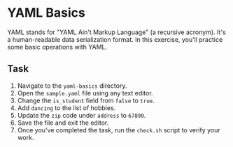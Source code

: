 # YAML Basics

YAML stands for "YAML Ain't Markup Language" (a recursive acronym). It's a human-readable data serialization format. In this exercise, you'll practice some basic operations with YAML.

## Task

1. Navigate to the `yaml-basics` directory.
2. Open the `sample.yaml` file using any text editor.
3. Change the `is_student` field from `false` to `true`.
4. Add `dancing` to the list of hobbies.
5. Update the `zip` code under `address` to `67890`.
6. Save the file and exit the editor.
7. Once you've completed the task, run the `check.sh` script to verify your work.
